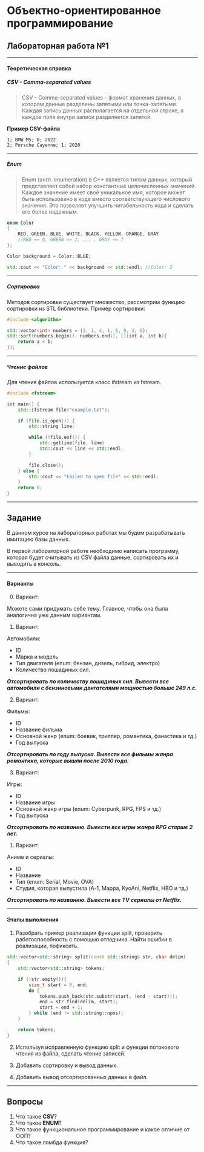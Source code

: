 # Объектно-ориентированное программирование  

## Лабораторная работа №1  
---  
#### Теоретическая справка   

##### CSV - Comma-separated values  
> CSV - Comma-separated values – формат хранения данных, в котором данные разделены запятыми или точка-запятыми. Каждая запись данных располагается на отдельной строке, а каждое поле внутри записи разделяется запятой.  

**Пример СSV-файла**  
```csv
1; BMW M5; 0; 2022
2; Porsche Cayenne; 1; 2020  
```
---

##### Enum   
> Enum (англ. enumeration) в C++ является типом данных, который представляет собой набор константных целочисленных значений. Каждое значение имеет своё уникальное имя, которое может быть использовано в коде вместо соответствующего числового значения. Это позволяет улучшить читабельность кода и сделать его более надежным.

  
```cpp
enum Color
{
    RED, GREEN, BLUE, WHITE, BLACK, YELLOW, ORANGE, GRAY
    //RED == 0, GREEN == 1, ... , GRAY == 7
};

Color background = Color::BLUE;

std::cout << "Color: " << background << std::endl; //Color: 2
```  
---

##### Сортировка  
Методов сортировки существует множество, рассмотрим функцию сортировки из STL библиотеки. 
Пример сортировки:  
```cpp
#include <algorithm>

std::vector<int> numbers = {3, 1, 4, 1, 5, 9, 2, 6};
std::sort(numbers.begin(), numbers.end(), [](int a, int b){ 
    return a < b; 
});
```

---

##### Чтение файлов  
Для чтения файлов используется класс ifstream из fstream. 
```cpp
#include <fstream>

int main() {
    std::ifstream file("example.txt");

    if (file.is_open()) {
        std::string line;

        while (!file.eof()) {
            std::getline(file, line)
            std::cout << line << std::endl;
        }

        file.close();   
    } else {
        std::cout << "Failed to open file" << std::endl;
    }
    return 0;
}

```

---
## **Задание**  
В данном курсе на лабораторных работах мы будем разрабатывать имитацию базы данных.  

В первой лабораторной работе необходимо написать программу, которая будет считывать из CSV файла данные, сортировать их и выводить в консоль. 

---  
#### **Варианты**   

0. Вариант:

Можете сами придумать себе тему. Главное, чтобы она была аналогична уже данным вариантам.  


1. Вариант:  

Автомобили: 
* ID 
* Марка и модель 
* Тип двигателя (enum: бензин, дизель, гибрид, электро)
* Количество лошадиных сил.

***Отсортировать по количеству лошадиных сил. Вывести все автомобили с бензиновыми двигателями мощностью больше 249 л.с.***   

2. Вариант:   

Фильмы:
* ID
* Название фильма
* Основной жанр (enum: боевик, триллер, романтика, фанастика и тд.)
* Год выпуска

***Отсортировать по году выпуска. Вывести все фильмы жанра романтика, которые вышли после 2010 года.***   

3. Вариант:

Игры:
* ID
* Название игры
* Основной жанр игры (enum: Cyberpunk, RPG, FPS и тд.)
* Год выпуска

***Отсортировать по названию. Вывести все игры жанра RPG старше 2 лет.***   

1. Вариант:

Аниме и сериалы:
* ID
* Название
* Тип (enum: Serial, Movie, OVA)
* Студия, которая выпустила (A-1, Mappa, KyoAni, Netflix, HBO и тд.)

***Отсортировать по названию. Вывести все TV сериалы от Netflix.***

---

#### **Этапы выполнения**  

1. Разобрать пример реализации функции split, проверить работоспособность с помощью отладчика. Найти ошибки в реализации, пофиксить.
```cpp
std::vector<std::string> split(const std::string& str, char delim)
{
    std::vector<std::string> tokens;

    if (!str.empty()){
        size_t start = 0, end;
        do {
            tokens.push_back(str.substr(start, (end - start)));
            end = str.find(delim, start);
            start = end + 1;
        } while (end != std::string::npos);
    }

    return tokens;
}
```  
2. Используя исправленную функцию split и функции потокового чтения из файла, сделать чтение записей.
3. Добавить сортировку и вывод данных.  

4. Добавить вывод отсортированных данных в файл.

---

## Вопросы

1. Что такое **CSV**?
2. Что такое **ENUM**?
3. Что такое функциональное программирование и какое отличие от ООП?
4. Что такое лямбда функция?
